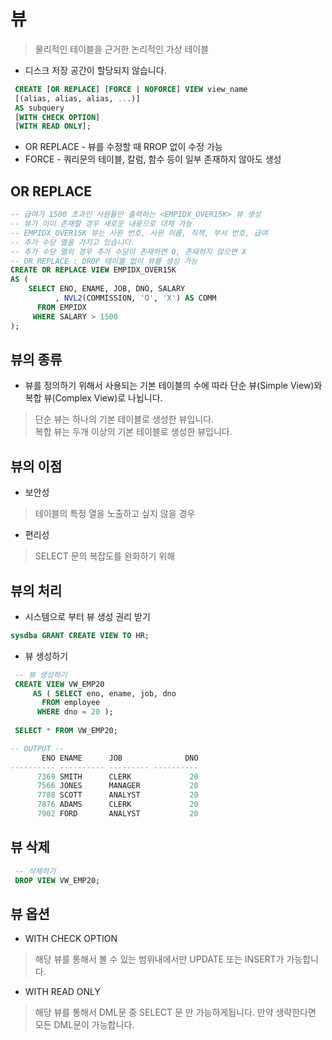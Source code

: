 # 뷰
> 물리적인 테이블을 근거한 논리적인 가상 테이블
* 디스크 저장 공간이 할당되지 않습니다.
```SQL
 CREATE [OR REPLACE] [FORCE | NOFORCE] VIEW view_name
 [(alias, alias, alias, ...)]
 AS subquery
 [WITH CHECK OPTION]
 [WITH READ ONLY];
```
* OR REPLACE - 뷰를 수정할 때 RROP 없이 수정 가능
* FORCE - 쿼리문의 테이블, 칼럼, 함수 등이 일부 존재하지 않아도 생성


## OR REPLACE
```SQL
-- 급여가 1500 초과인 사원들만 출력하는 <EMPIDX_OVER15K> 뷰 생성
-- 뷰가 이미 존재할 경우 새로운 내용으로 대체 가능
-- EMPIDX_OVER15K 뷰는 사원 번호, 사원 이름, 직책, 부서 번호, 급여
-- 추가 수당 열을 가지고 있습니다.
-- 추가 수당 열의 경우 추가 수당이 존재하면 O, 존재하지 않으면 X
-- OR REPLACE : DROP 테이블 없이 뷰를 생성 가능
CREATE OR REPLACE VIEW EMPIDX_OVER15K
AS (
    SELECT ENO, ENAME, JOB, DNO, SALARY
          , NVL2(COMMISSION, 'O', 'X') AS COMM
      FROM EMPIDX
     WHERE SALARY > 1500
);
```

## 뷰의 종류
* 뷰를 정의하기 위해서 사용되는 기본 테이블의 수에 따라 단순 뷰(Simple View)와 복합 뷰(Complex View)로 나뉩니다.
> 단순 뷰는 하나의 기본 테이블로 생성한 뷰입니다.  
> 복합 뷰는 두개 이상의 기본 테이블로 생성한 뷰입니다.

## 뷰의 이점
* 보안성
> 테이블의 특정 열을 노출하고 싶지 않을 경우
* 편리성
> SELECT 문의 복잡도를 완화하기 위해

## 뷰의 처리
* 시스템으로 부터 뷰 생성 권리 받기
```SQL
sysdba GRANT CREATE VIEW TO HR;
```

* 뷰 생성하기
```SQL
 -- 뷰 생성하기
 CREATE VIEW VW_EMP20
     AS ( SELECT eno, ename, job, dno
       FROM employee
      WHERE dno = 20 );
      
 SELECT * FROM VW_EMP20;

-- OUTPUT --
       ENO ENAME      JOB              DNO
---------- ---------- --------- ----------
      7369 SMITH      CLERK             20
      7566 JONES      MANAGER           20
      7788 SCOTT      ANALYST           20
      7876 ADAMS      CLERK             20
      7902 FORD       ANALYST           20
```

## 뷰 삭제
```SQL
 -- 삭제하기
 DROP VIEW VW_EMP20;
```

## 뷰 옵션
* WITH CHECK OPTION
> 해당 뷰를 통해서 볼 수 있는 범위내에서만 UPDATE 또는 INSERT가 가능합니다.
* WITH READ ONLY
> 해당 뷰를 통해서 DML문 중 SELECT 문 만 가능하게됩니다. 만약 생략한다면 모든 DML문이 가능합니다.